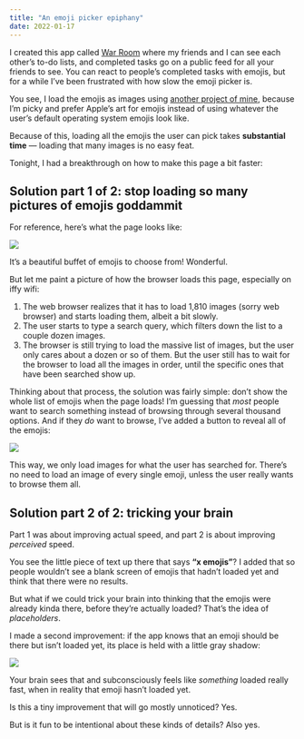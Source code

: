 ```yaml
---
title: "An emoji picker epiphany"
date: 2022-01-17
---
```


I created this app called [War Room](https://benborgers.com/posts/war-room) where my friends and I can see each other’s to-do lists, and completed tasks go on a public feed for all your friends to see. You can react to people’s completed tasks with emojis, but for a while I’ve been frustrated with how slow the emoji picker is.

You see, I load the emojis as images using [another project of mine](https://emojicdn.elk.sh), because I’m picky and prefer Apple’s art for emojis instead of using whatever the user’s default operating system emojis look like.

Because of this, loading all the emojis the user can pick takes **substantial time** — loading that many images is no easy feat.

Tonight, I had a breakthrough on how to make this page a bit faster:

## Solution part 1 of 2: stop loading so many pictures of emojis goddammit

For reference, here’s what the page looks like:

![](/posts/war-room-reacts/image-2.png)

It’s a beautiful buffet of emojis to choose from! Wonderful.

But let me paint a picture of how the browser loads this page, especially on iffy wifi:

1.  The web browser realizes that it has to load 1,810 images (sorry web browser) and starts loading them, albeit a bit slowly.
2.  The user starts to type a search query, which filters down the list to a couple dozen images.
3.  The browser is still trying to load the massive list of images, but the user only cares about a dozen or so of them. But the user still has to wait for the browser to load all the images in order, until the specific ones that have been searched show up.

Thinking about that process, the solution was fairly simple: don’t show the whole list of emojis when the page loads! I’m guessing that _most_ people want to search something instead of browsing through several thousand options. And if they _do_ want to browse, I’ve added a button to reveal all of the emojis:

![](/posts/war-room-reacts/image-4.png)

This way, we only load images for what the user has searched for. There’s no need to load an image of every single emoji, unless the user really wants to browse them all.

## Solution part 2 of 2: tricking your brain

Part 1 was about improving actual speed, and part 2 is about improving _perceived_ speed.

You see the little piece of text up there that says **“x emojis”**? I added that so people wouldn’t see a blank screen of emojis that hadn’t loaded yet and think that there were no results.

But what if we could trick your brain into thinking that the emojis were already kinda there, before they’re actually loaded? That’s the idea of _placeholders_.

I made a second improvement: if the app knows that an emoji should be there but isn’t loaded yet, its place is held with a little gray shadow:

![](/posts/war-room-reacts/image-5.png)

Your brain sees that and subconsciously feels like _something_ loaded really fast, when in reality that emoji hasn’t loaded yet.

Is this a tiny improvement that will go mostly unnoticed? Yes.

But is it fun to be intentional about these kinds of details? Also yes.
